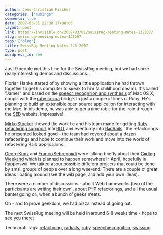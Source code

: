 ```yaml
---
author: Jens-Christian Fischer
categories: ["musings"]
comments: true
date: 2007-03-01 22:38:17+00:00
layout: post
link: https://invisible.ch/2007/03/01/swissrug-meeting-notes-132007/
slug: swissrug-meeting-notes-132007
tags: ["blog"]
title: SwissRug Meeting Notes 1.3.2007
type: post
wordpress_id: 609
---
```


Just 9 people met this time for the SwissRug meeting, but we had some really interesting demos and discussions....

Florian Hanke started of by showing a little application he had thrown together to get his computer to speak to him (a childhood dream). It's called "James" and based on the [speech recognition and synthesis][1] of Mac OS X, couple with the [ruby cocoa][2] bridge. In just a couple of lines of Ruby. He's planning to build an extensible open source application for interacting with the Mac. In his demo, he was able to get a time table for the train through the [SBB][3] website. Impressive!

[Mirko Stocker][4] showed the work he and his team made for getting [Ruby refactoring suppport][5] into [RDT][6] and eventually into [RadRails][7]. The refactorings he presented looked good - the team had covered about a dozen refactorings and hope to continue their work and move into the world of refactoring Rails applications.

[Georg Kunz][8] and [Franco Sebregondi][9] were talking briefly about their [Coding Weekend][10] which is planned to happen somewhere in April, hopefully in Rapperswil. We talked about possible different projects that could be done by small groups of people over a long weekend. There are a couple of great ideas floating around (see the wiki page, and add your own ideas). 

There were a number of discussions - about Web frameworks (two of the participants are writing their own), about PHP refactorings, and all the usual banter going on, when a bunch of geeks meets.

Oh - and to prove geekdom, we had pizza instead of going out. 

The next SwissRug meeting will be held in around 6-8 weeks time - hope to see you there!

[1]: https://www.apple.com/macosx/features/speech/
[2]: https://rubycocoa.sourceforge.net/
[3]: https://www.sbb.ch
[4]: https://blog.misto.ch/
[5]: https://ifs.hsr.ch/1371
[6]: https://rubyeclipse.sourceforge.net/
[7]: https://www.radrails.org
[8]: https://rubyonrails.ch/doku.php/mitglieder:georg
[9]: https://rubyonrails.ch/doku.php/mitglieder:francosebregondi
[10]: https://rubyonrails.ch/doku.php/codingweekend


Technorati Tags: [refactoring](https://www.technorati.com/tag/refactoring), [radrails](https://www.technorati.com/tag/radrails), [ruby](https://www.technorati.com/tag/ruby), [speechrecognition](https://www.technorati.com/tag/speechrecognition), [swissrug](https://www.technorati.com/tag/swissrug)
